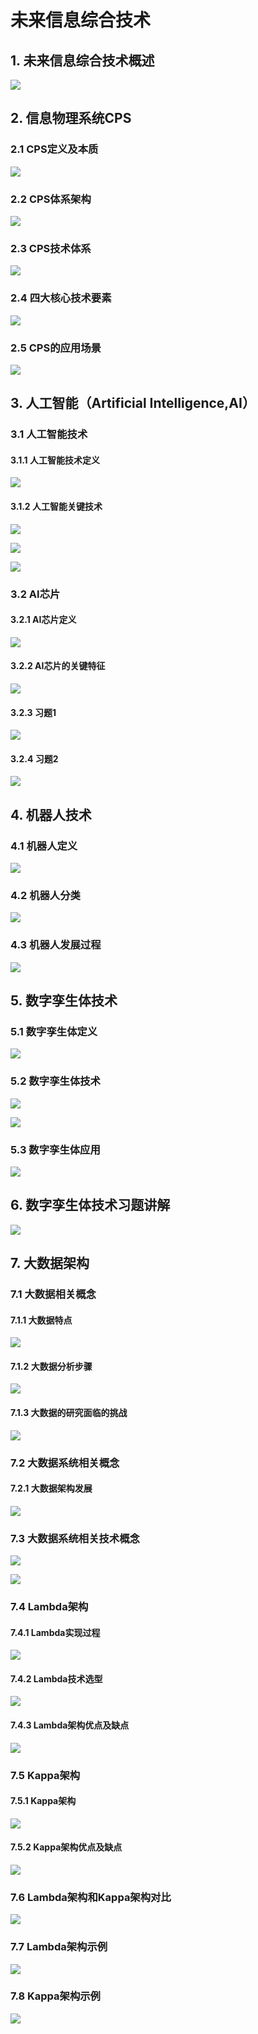 # 未来信息综合技术

## 1. 未来信息综合技术概述

![](https://gitee.com/YunboCheng/image-bad/raw/master/imgs/202508051319922.png)



## 2. 信息物理系统CPS

### 2.1 CPS定义及本质

![](https://gitee.com/YunboCheng/image-bad/raw/master/imgs/202508051405910.png)

### 2.2 CPS体系架构

![](https://gitee.com/YunboCheng/image-bad/raw/master/imgs/202508051410873.png)

### 2.3 CPS技术体系

![](https://gitee.com/YunboCheng/image-bad/raw/master/imgs/202508051412767.png)

### 2.4 四大核心技术要素

![](https://gitee.com/YunboCheng/image-bad/raw/master/imgs/202508051413883.png)

### 2.5 CPS的应用场景

![](https://gitee.com/YunboCheng/image-bad/raw/master/imgs/202508051414281.png)

## 3. 人工智能（Artificial Intelligence,AI）

### 3.1 人工智能技术

#### 3.1.1 人工智能技术定义

![](https://gitee.com/YunboCheng/image-bad/raw/master/imgs/202508051418088.png)

#### 3.1.2 人工智能关键技术

![](https://gitee.com/YunboCheng/image-bad/raw/master/imgs/202508051420640.png)

![](https://gitee.com/YunboCheng/image-bad/raw/master/imgs/202508051421374.png)

![](https://gitee.com/YunboCheng/image-bad/raw/master/imgs/202508051424880.png)



### 3.2 AI芯片

#### 3.2.1 AI芯片定义

 ![](https://gitee.com/YunboCheng/image-bad/raw/master/imgs/202508051433074.png)



#### 3.2.2 AI芯片的关键特征

![](https://gitee.com/YunboCheng/image-bad/raw/master/imgs/202508051458279.png)



#### 3.2.3 习题1

![](https://gitee.com/YunboCheng/image-bad/raw/master/imgs/202508051459655.png)



#### 3.2.4 习题2

![](https://gitee.com/YunboCheng/image-bad/raw/master/imgs/202508051459637.png)



## 4. 机器人技术

### 4.1 机器人定义

![](https://gitee.com/YunboCheng/image-bad/raw/master/imgs/202508051501300.png)

### 4.2 机器人分类

 ![](https://gitee.com/YunboCheng/image-bad/raw/master/imgs/202508051502838.png)

### 4.3 机器人发展过程

![](https://gitee.com/YunboCheng/image-bad/raw/master/imgs/202508051506689.png)



## 5. 数字孪生体技术

### 5.1 数字孪生体定义

![](https://gitee.com/YunboCheng/image-bad/raw/master/imgs/202508051510760.png)

### 5.2 数字孪生体技术

![](https://gitee.com/YunboCheng/image-bad/raw/master/imgs/202508051511264.png)

![](https://gitee.com/YunboCheng/image-bad/raw/master/imgs/202508051513519.png)

### 5.3 数字孪生体应用

![](https://gitee.com/YunboCheng/image-bad/raw/master/imgs/202508051515484.png)



## 6. 数字孪生体技术习题讲解

![](https://gitee.com/YunboCheng/image-bad/raw/master/imgs/202508051516603.png)



## 7. 大数据架构

### 7.1 大数据相关概念

#### 7.1.1 大数据特点

![](https://gitee.com/YunboCheng/image-bad/raw/master/imgs/202508051518418.png)

#### 7.1.2 大数据分析步骤

![](https://gitee.com/YunboCheng/image-bad/raw/master/imgs/202508051520058.png)

#### 7.1.3 大数据的研究面临的挑战

 ![](https://gitee.com/YunboCheng/image-bad/raw/master/imgs/202508051524897.png)



### 7.2 大数据系统相关概念

#### 7.2.1 大数据架构发展

![](https://gitee.com/YunboCheng/image-bad/raw/master/imgs/202508051526760.png)



### 7.3 大数据系统相关技术概念

 ![](https://gitee.com/YunboCheng/image-bad/raw/master/imgs/202508051533786.png)

![](https://gitee.com/YunboCheng/image-bad/raw/master/imgs/202508051535365.png)



### 7.4 Lambda架构

#### 7.4.1 Lambda实现过程

![](https://gitee.com/YunboCheng/image-bad/raw/master/imgs/202508051537240.png)

#### 7.4.2 Lambda技术选型

![](https://gitee.com/YunboCheng/image-bad/raw/master/imgs/202508051538746.png)

#### 7.4.3 Lambda架构优点及缺点

![](https://gitee.com/YunboCheng/image-bad/raw/master/imgs/202508051540238.png)



### 7.5 Kappa架构

#### 7.5.1 Kappa架构

![](https://gitee.com/YunboCheng/image-bad/raw/master/imgs/202508051542085.png)

#### 7.5.2 Kappa架构优点及缺点

![](https://gitee.com/YunboCheng/image-bad/raw/master/imgs/202508051542085.png)



### 7.6 Lambda架构和Kappa架构对比

![](https://gitee.com/YunboCheng/image-bad/raw/master/imgs/202508051553707.png)



### 7.7 Lambda架构示例

![](https://gitee.com/YunboCheng/image-bad/raw/master/imgs/202508051558238.png)



### 7.8 Kappa架构示例

![](https://gitee.com/YunboCheng/image-bad/raw/master/imgs/202508051602970.png)













